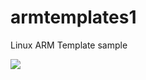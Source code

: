 # armtemplates1

Linux ARM Template sample

<a href="https://portal.azure.com/#create/Microsoft.Template/uri/https://raw.githubusercontent.com/rob18/armtemplates1/master/azuredeploy.json>" target="_blank"><img src="http://azuredeploy.net/deploybutton.png"/></a>
